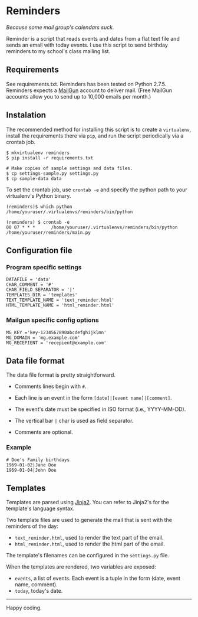 # Reminders

*Because some mail group's calendars suck.*

Reminder is a script that reads events and dates from a flat text file and sends an email with today events. I use this script to send birthday reminders to my school's class mailing list. 

## Requirements

See requirements.txt.  Reminders has been tested on Python 2.7.5. Reminders expects a [MailGun](http://www.mailgun.com/) account to deliver mail.  (Free MailGun accounts allow you to send up to 10,000 emails per month.)

## Instalation

The recommended method for installing this script is to create a `virtualenv`, install the requirements there via `pip`, and run the script periodically via a crontab job.


	$ mkvirtualenv reminders
	$ pip install -r requirements.txt

	# Make copies of sample settings and data files.
	$ cp settings-sample.py settings.py
	$ cp sample-data data

To set the crontab job, use `crontab -e` and specify the python path to your virtualenv's Python binary.  

	(reminders)$ which python
	/home/youruser/.virtualenvs/reminders/bin/python

	(reminders) $ crontab -e
	00 07 * * *      /home/youruser/.virtualenvs/reminders/bin/python /home/youruser/reminders/main.py


## Configuration file

### Program specific settings

	DATAFILE = 'data'
	CHAR_COMMENT = '#'
	CHAR_FIELD_SEPARATOR = '|'
	TEMPLATES_DIR = 'templates'
	TEXT_TEMPLATE_NAME = 'text_reminder.html'
	HTML_TEMPLATE_NAME = 'html_reminder.html'

### Mailgun specific config options

	MG_KEY ='key-1234567890abcdefghijklmn'
	MG_DOMAIN = 'mg.example.com'
	MG_RECEPIENT = 'recepient@example.com'



## Data file format

The data file format is pretty straightforward.  

* Comments lines begin with `#`.  
* Each line is an event in the form `[date]|[event name]|[comment]`.

* The event's date must be specified in ISO format (i.e., YYYY-MM-DD).
* The vertical bar `|` char is used as field separator.
* Comments are optional.

### Example

	# Doe's Family birthdays
	1969-01-02|Jane Doe
	1969-01-04|John Doe


## Templates

Templates are parsed using [Jinja2](http://jinja.pocoo.org/docs/).  You can refer to Jinja2's for the template's language syntax.  

Two template files are used to generate the mail that is sent with the reminders of the day:

* `text_reminder.html`, used to render the text part of the email.
* `html_reminder.html`, used to render the html part of the email.

The template's filenames can be configured in the `settings.py` file.

When the templates are rendered, two variables are exposed:

* `events`, a list of events.  Each event is a tuple in the form (date, event name, comment).
* `today`, today's date.



-----------
Happy coding.




